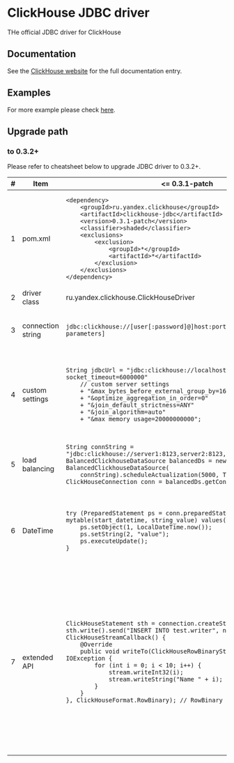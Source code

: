 # ClickHouse JDBC driver
THe official JDBC driver for ClickHouse
## Documentation
See the [ClickHouse website](https://clickhouse.com/docs/en/integrations/language-clients/java/jdbc) for the full documentation entry.

## Examples
For more example please check [here](https://github.com/ClickHouse/clickhouse-java/tree/main/examples/jdbc).
## Upgrade path
### to 0.3.2+

Please refer to cheatsheet below to upgrade JDBC driver to 0.3.2+.

<table>
<thead>
<tr>
<th>#</th>
<th>Item</th>
<th>&lt;= 0.3.1-patch</th>
<th>&gt;= 0.3.2</th>
</tr>
</thead>
<tbody>
<tr>
<td>1</td>
<td>pom.xml</td>
<td><pre><code class="language-xml">&lt;dependency&gt;
    &lt;groupId&gt;ru.yandex.clickhouse&lt;/groupId&gt;
    &lt;artifactId&gt;clickhouse-jdbc&lt;/artifactId&gt;
    &lt;version&gt;0.3.1-patch&lt;/version&gt;
    &lt;classifier&gt;shaded&lt;/classifier&gt;
    &lt;exclusions&gt;
        &lt;exclusion&gt;
            &lt;groupId&gt;*&lt;/groupId&gt;
            &lt;artifactId&gt;*&lt;/artifactId&gt;
        &lt;/exclusion&gt;
    &lt;/exclusions&gt;
&lt;/dependency&gt;
</code></pre></td>
<td><pre><code class="language-xml">&lt;dependency&gt;
    &lt;groupId&gt;com.clickhouse&lt;/groupId&gt;
    &lt;artifactId&gt;clickhouse-jdbc&lt;/artifactId&gt;
    &lt;version&gt;0.3.2-patch11&lt;/version&gt;
    &lt;classifier&gt;all&lt;/classifier&gt;
    &lt;exclusions&gt;
        &lt;exclusion&gt;
            &lt;groupId&gt;*&lt;/groupId&gt;
            &lt;artifactId&gt;*&lt;/artifactId&gt;
        &lt;/exclusion&gt;
    &lt;/exclusions&gt;
&lt;/dependency&gt;
</code></pre></td>
</tr>
<tr>
<td>2</td>
<td>driver class</td>
<td>ru.yandex.clickhouse.ClickHouseDriver</td>
<td>com.clickhouse.jdbc.ClickHouseDriver</td>
</tr>
<tr>
<td>3</td>
<td>connection string</td>
<td><pre><code class="language-text">jdbc:clickhouse://[user[:password]@]host:port[/database][?parameters]</code></pre></td>
<td><pre><code class="language-text">jdbc:(ch|clickhouse)[:protocol]://endpoint[,endpoint][/database][?parameters][#tags]</code></pre>
<b>endpoint:</b> [protocol://]host[:port][/database][?parameters][#tags]<br/>
<b>protocol:</b> (grpc|grpcs|http|https|tcp|tcps)<br/>
</td>
</tr>
<tr>
<td>4</td>
<td>custom settings</td>
<td><pre><code class="language-java">String jdbcUrl = "jdbc:clickhouse://localhost:8123/default?socket_timeout=6000000"
    // custom server settings
    + "&max_bytes_before_external_group_by=16000000000"
    + "&optimize_aggregation_in_order=0"
    + "&join_default_strictness=ANY"
    + "&join_algorithm=auto"
    + "&max_memory_usage=20000000000"; </code></pre></td>
<td><pre><code class="language-java">String jdbcUrl = "jdbc:clickhouse://localhost/default?socket_timeout=6000000"
    // or properties.setProperty("custom_settings", "a=1,b=2,c=3")
    + "&custom_settings="
    // url encoded settings separated by comma
    + "max_bytes_before_external_group_by%3D16000000000%2C"
    + "optimize_aggregation_in_order%3D0%2C"
    + "join_default_strictness%3DANY%2C"
    + "join_algorithm%3Dauto%2C"
    + "max_memory_usage%3D20000000000"; </code></pre></td>
</tr>
<tr>
<td>5</td>
<td>load balancing</td>
<td><pre><code class="language-java">String connString = "jdbc:clickhouse://server1:8123,server2:8123,server3:8123/database";
BalancedClickhouseDataSource balancedDs = new BalancedClickhouseDataSource(
    connString).scheduleActualization(5000, TimeUnit.MILLISECONDS);
ClickHouseConnection conn = balancedDs.getConnection("default", "");
</code></pre></td>
<td><pre><code class="language-java">String connString = "jdbc:ch://server1,server2,server3/database"
    + "?load_balancing_policy=random&health_check_interval=5000&failover=2";
ClickHouseDataSource ds = new ClickHouseDataSource(connString);
ClickHouseConnection conn = ds.getConnection("default", "");
</code></pre></td>
</tr>
<tr>
<td>6</td>
<td>DateTime</td>
<td><pre><code class="language-java">try (PreparedStatement ps = conn.preparedStatement("insert into mytable(start_datetime, string_value) values(?,?)") {
    ps.setObject(1, LocalDateTime.now());
    ps.setString(2, "value");
    ps.executeUpdate();
}
</code></pre></td>
<td><pre><code class="language-java">try (PreparedStatement ps = conn.preparedStatement("insert into mytable(start_datetime, string_value) values(?,?)") {
    // resolution of DateTime32 or DateTime without scale is 1 second
    ps.setObject(1, LocalDateTime.now().truncatedTo(ChronoUnit.SECONDS));
    ps.setString(2, "value");
    ps.executeUpdate();
}
</code></pre></td>
</tr>
<tr>
<td>7</td>
<td>extended API</td>
<td><pre><code class="language-java">ClickHouseStatement sth = connection.createStatement();
sth.write().send("INSERT INTO test.writer", new ClickHouseStreamCallback() {
    @Override
    public void writeTo(ClickHouseRowBinaryStream stream) throws IOException {
        for (int i = 0; i < 10; i++) {
            stream.writeInt32(i);
            stream.writeString("Name " + i);
        }
    }
}, ClickHouseFormat.RowBinary); // RowBinary or Native are supported
</code></pre></td>
<td><pre><code class="language-java">// 0.3.2
Statement sth = connection.createStatement();
sth.unwrap(ClickHouseRequest.class).write().table("test.writer")
    .format(ClickHouseFormat.RowBinary).data(out -> {
    for (int i = 0; i < 10; i++) {
        // write data into the piped stream in current thread
        BinaryStreamUtils.writeInt32(out, i);
        BinaryStreamUtils.writeString(out, "Name " + i);
    }
}).sendAndWait();

// since 0.4
PreparedStatement ps = connection.preparedStatement("insert into test.writer format RowBinary");
ps.setObject(new ClickHouseWriter() {
@Override
public void write(ClickHouseOutputStream out) throws IOException {
for (int i = 0; i < 10; i++) {
// write data into the piped stream in current thread
BinaryStreamUtils.writeInt32(out, i);
BinaryStreamUtils.writeString(out, "Name " + i);
}
}
});
// ClickHouseWriter will be executed in a separate thread
ps.executeUpdate();
</code></pre></td>

</tr>
</tbody>
</table>
